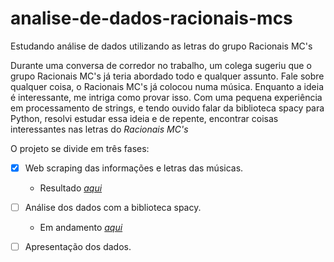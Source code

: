 # analise-de-dados-racionais-mcs
Estudando análise de dados utilizando as letras do grupo Racionais MC's

   Durante uma conversa de corredor no trabalho, um colega sugeriu que o grupo Racionais MC's já teria abordado todo e qualquer assunto.
Fale sobre qualquer coisa, o Racionais MC's já colocou numa música.
   Enquanto a ideia é interessante, me intriga como provar isso. 
   Com uma pequena experiência em processamento de strings, e tendo ouvido falar da biblioteca spacy para Python, resolvi estudar essa ideia e de repente, encontrar coisas interessantes nas letras do *Racionais MC's*
   
   O projeto se divide em três fases:
   
- [x] Web scraping das informações e letras das músicas.
  * Resultado [*aqui*](../master/data.json)
- [ ] Análise dos dados com a biblioteca spacy.
  * Em andamento [*aqui*](analise.py)
- [ ] Apresentação dos dados.
      
